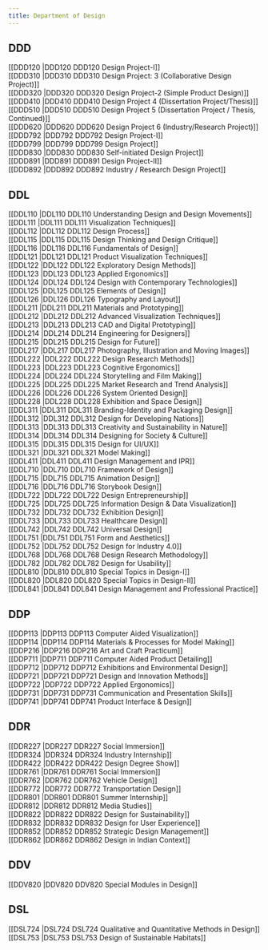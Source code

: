 ```yaml
---
title: Department of Design
---
```


## DDD  
[[DDD120 |DDD120 DDD120 Design Project-I]]  
[[DDD310 |DDD310 DDD310 Design Project: 3 (Collaborative Design Project)]]  
[[DDD320 |DDD320 DDD320 Design Project-2 (Simple Product Design)]]  
[[DDD410 |DDD410 DDD410 Design Project 4 (Dissertation Project/Thesis)]]  
[[DDD510 |DDD510 DDD510 Design Project 5 (Dissertation Project / Thesis, Continued)]]  
[[DDD620 |DDD620 DDD620 Design Project 6 (Industry/Research Project)]]  
[[DDD792 |DDD792 DDD792 Design Project-I]]  
[[DDD799 |DDD799 DDD799 Design Project]]  
[[DDD830 |DDD830 DDD830 Self-initiated Design Project]]  
[[DDD891 |DDD891 DDD891 Design Project-II]]  
[[DDD892 |DDD892 DDD892 Industry / Research Design Project]]  


## DDL  
[[DDL110 |DDL110 DDL110 Understanding Design and Design Movements]]  
[[DDL111 |DDL111 DDL111 Visualization Techniques]]  
[[DDL112 |DDL112 DDL112 Design Process]]  
[[DDL115 |DDL115 DDL115 Design Thinking and Design Critique]]  
[[DDL116 |DDL116 DDL116 Fundamentals of Design]]  
[[DDL121 |DDL121 DDL121 Product Visualization Techniques]]  
[[DDL122 |DDL122 DDL122 Exploratory Design Methods]]  
[[DDL123 |DDL123 DDL123 Applied Ergonomics]]  
[[DDL124 |DDL124 DDL124 Design with Contemporary Technologies]]  
[[DDL125 |DDL125 DDL125 Elements of Design]]  
[[DDL126 |DDL126 DDL126 Typography and Layout]]  
[[DDL211 |DDL211 DDL211 Materials and Prototyping]]  
[[DDL212 |DDL212 DDL212 Advanced Visualization Techniques]]  
[[DDL213 |DDL213 DDL213 CAD and Digital Prototyping]]  
[[DDL214 |DDL214 DDL214 Engineering for Designers]]  
[[DDL215 |DDL215 DDL215 Design for Future]]  
[[DDL217 |DDL217 DDL217 Photography, Illustration and Moving Images]]  
[[DDL222 |DDL222 DDL222 Design Research Methods]]  
[[DDL223 |DDL223 DDL223 Cognitive Ergonomics]]  
[[DDL224 |DDL224 DDL224 Storytelling and Film Making]]  
[[DDL225 |DDL225 DDL225 Market Research and Trend Analysis]]  
[[DDL226 |DDL226 DDL226 System Oriented Design]]  
[[DDL228 |DDL228 DDL228 Exhibition and Space Design]]  
[[DDL311 |DDL311 DDL311 Branding-Identity and Packaging Design]]  
[[DDL312 |DDL312 DDL312 Design for Developing Nations]]  
[[DDL313 |DDL313 DDL313 Creativity and Sustainability in Nature]]  
[[DDL314 |DDL314 DDL314 Designing for Society & Culture]]  
[[DDL315 |DDL315 DDL315 Design for UI/UX]]  
[[DDL321 |DDL321 DDL321 Model Making]]  
[[DDL411 |DDL411 DDL411 Design Management and IPR]]  
[[DDL710 |DDL710 DDL710 Framework of Design]]  
[[DDL715 |DDL715 DDL715 Animation Design]]  
[[DDL716 |DDL716 DDL716 Storybook Design]]  
[[DDL722 |DDL722 DDL722 Design Entrepreneurship]]  
[[DDL725 |DDL725 DDL725 Information Design & Data Visualization]]  
[[DDL732 |DDL732 DDL732 Exhibition Design]]  
[[DDL733 |DDL733 DDL733 Healthcare Design]]  
[[DDL742 |DDL742 DDL742 Universal Design]]  
[[DDL751 |DDL751 DDL751 Form and Aesthetics]]  
[[DDL752 |DDL752 DDL752 Design for Industry 4.0]]  
[[DDL768 |DDL768 DDL768 Design Research Methodology]]  
[[DDL782 |DDL782 DDL782 Design for Usability]]  
[[DDL810 |DDL810 DDL810 Special Topics in Design-I]]  
[[DDL820 |DDL820 DDL820 Special Topics in Design-II]]  
[[DDL841 |DDL841 DDL841 Design Management and Professional Practice]]  


## DDP  
[[DDP113 |DDP113 DDP113 Computer Aided Visualization]]  
[[DDP114 |DDP114 DDP114 Materials & Processes for Model Making]]  
[[DDP216 |DDP216 DDP216 Art and Craft Practicum]]  
[[DDP711 |DDP711 DDP711 Computer Aided Product Detailing]]  
[[DDP712 |DDP712 DDP712 Exhibitions and Environmental Design]]  
[[DDP721 |DDP721 DDP721 Design and Innovation Methods]]  
[[DDP722 |DDP722 DDP722 Applied Ergonomics]]  
[[DDP731 |DDP731 DDP731 Communication and Presentation Skills]]  
[[DDP741 |DDP741 DDP741 Product Interface & Design]]  


## DDR  
[[DDR227 |DDR227 DDR227 Social Immersion]]  
[[DDR324 |DDR324 DDR324 Industry Internship]]  
[[DDR422 |DDR422 DDR422 Design Degree Show]]  
[[DDR761 |DDR761 DDR761 Social Immersion]]  
[[DDR762 |DDR762 DDR762 Vehicle Design]]  
[[DDR772 |DDR772 DDR772 Transportation Design]]  
[[DDR801 |DDR801 DDR801 Summer Internship]]  
[[DDR812 |DDR812 DDR812 Media Studies]]  
[[DDR822 |DDR822 DDR822 Design for Sustainability]]  
[[DDR832 |DDR832 DDR832 Design for User Experience]]  
[[DDR852 |DDR852 DDR852 Strategic Design Management]]  
[[DDR862 |DDR862 DDR862 Design in Indian Context]]  


## DDV  
[[DDV820 |DDV820 DDV820 Special Modules in Design]]  


## DSL  
[[DSL724 |DSL724 DSL724 Qualitative and Quantitative Methods in Design]]  
[[DSL753 |DSL753 DSL753 Design of Sustainable Habitats]]  

